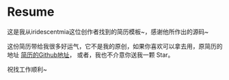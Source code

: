 # Resume #

这是我从iridescentmia这位创作者找到的简历模板~，感谢他所作出的源码~

这份简历带给我很多好运气，它不是我的原创，如果你喜欢可以拿去用，原简历的地址 [简历的Github地址](https://iridescentmia.github.io/resume/)， 或者，我也不介意你送我一颗 Star。

祝找工作顺利~
